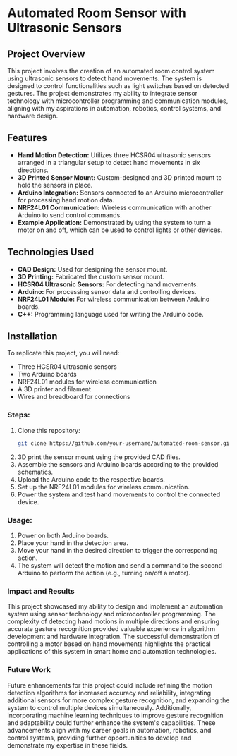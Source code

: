 # Automated Room Sensor with Ultrasonic Sensors

## Project Overview

This project involves the creation of an automated room control system using ultrasonic sensors to detect hand movements. The system is designed to control functionalities such as light switches based on detected gestures. The project demonstrates my ability to integrate sensor technology with microcontroller programming and communication modules, aligning with my aspirations in automation, robotics, control systems, and hardware design.

## Features

- **Hand Motion Detection:** Utilizes three HCSR04 ultrasonic sensors arranged in a triangular setup to detect hand movements in six directions.
- **3D Printed Sensor Mount:** Custom-designed and 3D printed mount to hold the sensors in place.
- **Arduino Integration:** Sensors connected to an Arduino microcontroller for processing hand motion data.
- **NRF24L01 Communication:** Wireless communication with another Arduino to send control commands.
- **Example Application:** Demonstrated by using the system to turn a motor on and off, which can be used to control lights or other devices.

## Technologies Used

- **CAD Design:** Used for designing the sensor mount.
- **3D Printing:** Fabricated the custom sensor mount.
- **HCSR04 Ultrasonic Sensors:** For detecting hand movements.
- **Arduino:** For processing sensor data and controlling devices.
- **NRF24L01 Module:** For wireless communication between Arduino boards.
- **C++:** Programming language used for writing the Arduino code.

## Installation

To replicate this project, you will need:

- Three HCSR04 ultrasonic sensors
- Two Arduino boards
- NRF24L01 modules for wireless communication
- A 3D printer and filament
- Wires and breadboard for connections

### Steps:

1. Clone this repository:
   ```bash
   git clone https://github.com/your-username/automated-room-sensor.git
2. 3D print the sensor mount using the provided CAD files.
3. Assemble the sensors and Arduino boards according to the provided schematics.
4. Upload the Arduino code to the respective boards.
5. Set up the NRF24L01 modules for wireless communication.
6. Power the system and test hand movements to control the connected device.

### Usage:

1. Power on both Arduino boards.
2. Place your hand in the detection area.
3. Move your hand in the desired direction to trigger the corresponding action.
4. The system will detect the motion and send a command to the second Arduino to perform the action (e.g., turning on/off a motor).

### Impact and Results

This project showcased my ability to design and implement an automation system using sensor technology and microcontroller programming. The complexity of detecting hand motions in multiple directions and ensuring accurate gesture recognition provided valuable experience in algorithm development and hardware integration. The successful demonstration of controlling a motor based on hand movements highlights the practical applications of this system in smart home and automation technologies.
### Future Work

Future enhancements for this project could include refining the motion detection algorithms for increased accuracy and reliability, integrating additional sensors for more complex gesture recognition, and expanding the system to control multiple devices simultaneously. Additionally, incorporating machine learning techniques to improve gesture recognition and adaptability could further enhance the system's capabilities. These advancements align with my career goals in automation, robotics, and control systems, providing further opportunities to develop and demonstrate my expertise in these fields.
